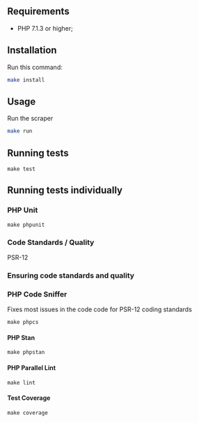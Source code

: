 Requirements
------------

  * PHP 7.1.3 or higher;

Installation
------------

Run this command:

```bash
make install
```

Usage
-----

Run the scraper

```bash
make run 
```

Running tests
-------------

```
make test
```

Running tests individually
--------------------------

### PHP Unit
```
make phpunit
```

### Code Standards / Quality

PSR-12

### Ensuring code standards and quality

### PHP Code Sniffer

Fixes most issues in the code code for PSR-12 coding standards

```
make phpcs
```

#### PHP Stan

```
make phpstan
```
#### PHP Parallel Lint

```
make lint
```
#### Test Coverage

```
make coverage
```
